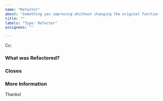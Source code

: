 ```yaml
---
name: "Refactor"
about: "Something you improving whithout changing the original functionality"
title: ""
labels: "Type: Refactor"
assignees: ""

---
```

<!-- These comments automatically delete -->
<!-- Next to Cc:, @ mention users who should be in the loop -->
Cc:

### What was Refactored?
<!-- Explain the code you refactored -->

### Closes
<!-- Which issues does this close -->

### More Information
<!-- Add any other context needed -->

Thanks!
